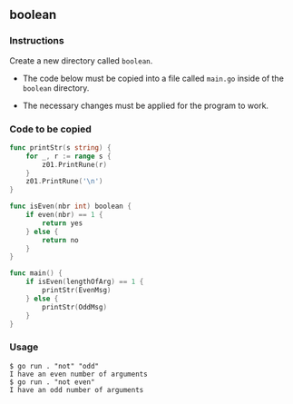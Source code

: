## boolean

### Instructions

Create a new directory called `boolean`.

- The code below must be copied into a file called `main.go` inside of the `boolean` directory.

- The necessary changes must be applied for the program to work.
  

### Code to be copied

```go
func printStr(s string) {
	for _, r := range s {
		z01.PrintRune(r)
	}
	z01.PrintRune('\n')
}

func isEven(nbr int) boolean {
	if even(nbr) == 1 {
		return yes
	} else {
		return no
	}
}

func main() {
	if isEven(lengthOfArg) == 1 {
		printStr(EvenMsg)
	} else {
		printStr(OddMsg)
	}
}
```

### Usage

```console
$ go run . "not" "odd"
I have an even number of arguments
$ go run . "not even"
I have an odd number of arguments
```
